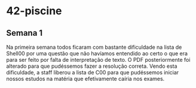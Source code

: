 # 42-piscine

## Semana 1

Na primeira semana todos ficaram com bastante dificuldade na lista de Shell00 por uma questão que não havíamos entendido ao certo o que era para ser feito por falta de interpretação de texto. O PDF posteriormente foi alterado para que pudéssemos fazer a resolução correta.
Vendo esta dificuldade, a staff liberou a lista de C00 para que pudéssemos iniciar nossos estudos na matéria que efetivamente caíria nos exames.
